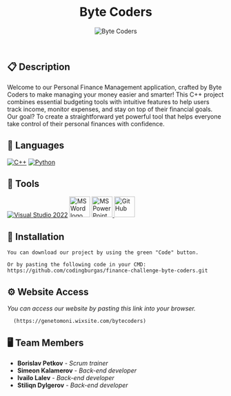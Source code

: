 <h1 align="center">Byte Coders</h1>

<p align = "center">
  <img src="![image](https://github.com/user-attachments/assets/f9a2b0dc-2a62-46dc-b2f3-59d3de0a2079)
" alt="Byte Coders"/>
</p>

<br>



## 📋 Description
  Welcome to our Personal Finance Management application, crafted by Byte Coders to make managing your money easier and smarter! This C++ project combines essential budgeting tools with intuitive features to help users track income, monitor expenses, and stay on top of their financial goals. Our goal? To create a straightforward yet powerful tool that helps everyone take control of their personal finances with confidence.


## 🚀 Languages 
  <p align="left"> 
  <a href="https://www.cplusplus.com/"><img src="https://img.icons8.com/color/48/000000/c-plus-plus-logo.png" alt="C++"/></a>
  <a href="https://www.cplusplus.com/"><img src="https://ojt.com/wp-content/uploads/2021/08/python-programming-language.png" alt="Python"/></a>
 
  </p>

## 🔧 Tools 
  <p align="left"> 
  <a href="https://visualstudio.microsoft.com/"><img src="https://img.icons8.com/fluency/48/000000/visual-studio.png" alt="Visual Studio 2022"/></a>
    <a href="https://www.microsoft.com/en-ww/microsoft-365/word"><img src="https://img.icons8.com/fluency/48/000000/microsoft-word-2019.png" alt="MS Word logo" width=48px /></a>
    <a href="https://www.microsoft.com/en-us/microsoft-365/powerpoint"><img src="https://img.icons8.com/fluency/48/000000/microsoft-powerpoint-2019.png" alt="MS PowerPoint logo" width=48px />
      <a href="https://git-scm.com/"><img src="https://cdn-icons-png.flaticon.com/512/25/25231.png" alt="GitHub" heigh=48px width=48px/></a>
  </p> 

## 🔧 Installation

```
You can download our project by using the green "Code" button.

Or by pasting the following code in your CMD:
https://github.com/codingburgas/finance-challenge-byte-coders.git
```

## ⚙ Website Access

*You can access our website by pasting this link into your browser.*
```
  (https://genetomoni.wixsite.com/bytecoders)
```

## 🖥 Team Members
* **Borislav Petkov** - *Scrum trainer* 
* **Simeon Kalamerov** - *Back-end developer* 
* **Ivailo Lalev** - *Back-end developer* 
* **Stiliqn Dylgerov** - *Back-end developer*


 
